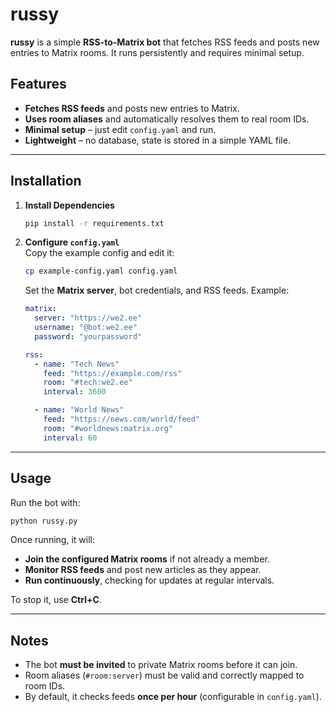 # russy

**russy** is a simple **RSS-to-Matrix bot** that fetches RSS feeds and posts new entries to Matrix rooms. It runs persistently and requires minimal setup.

## Features
- **Fetches RSS feeds** and posts new entries to Matrix.  
- **Uses room aliases** and automatically resolves them to real room IDs.  
- **Minimal setup** – just edit `config.yaml` and run.  
- **Lightweight** – no database, state is stored in a simple YAML file.  

---

## Installation

1. **Install Dependencies**  
   ```bash
   pip install -r requirements.txt
   ```

2. **Configure `config.yaml`**  
   Copy the example config and edit it:
   ```bash
   cp example-config.yaml config.yaml
   ```
   Set the **Matrix server**, bot credentials, and RSS feeds. Example:

   ```yaml
   matrix:
     server: "https://we2.ee"
     username: "@bot:we2.ee"
     password: "yourpassword"

   rss:
     - name: "Tech News"
       feed: "https://example.com/rss"
       room: "#tech:we2.ee"
       interval: 3600

     - name: "World News"
       feed: "https://news.com/world/feed"
       room: "#worldnews:matrix.org"
       interval: 60
   ```

---

## Usage

Run the bot with:
```bash
python russy.py
```

Once running, it will:
- **Join the configured Matrix rooms** if not already a member.  
- **Monitor RSS feeds** and post new articles as they appear.  
- **Run continuously**, checking for updates at regular intervals.  

To stop it, use **Ctrl+C**.

---

## Notes
- The bot **must be invited** to private Matrix rooms before it can join.  
- Room aliases (`#room:server`) must be valid and correctly mapped to room IDs.  
- By default, it checks feeds **once per hour** (configurable in `config.yaml`).